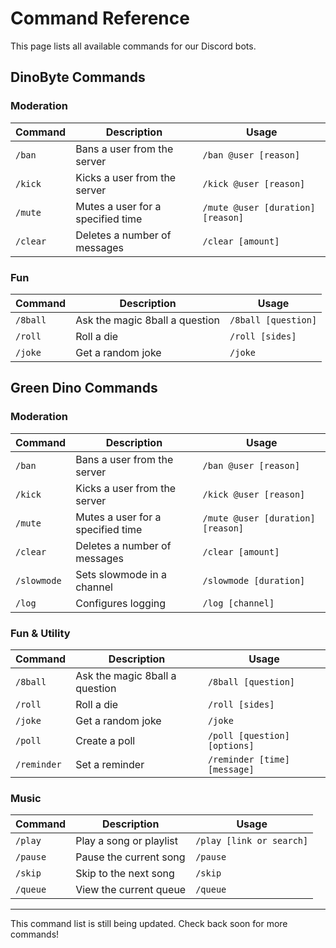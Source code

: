 # Command Reference

This page lists all available commands for our Discord bots.

## DinoByte Commands

### Moderation

| Command | Description | Usage |
|---------|-------------|-------|
| `/ban` | Bans a user from the server | `/ban @user [reason]` |
| `/kick` | Kicks a user from the server | `/kick @user [reason]` |
| `/mute` | Mutes a user for a specified time | `/mute @user [duration] [reason]` |
| `/clear` | Deletes a number of messages | `/clear [amount]` |

### Fun

| Command | Description | Usage |
|---------|-------------|-------|
| `/8ball` | Ask the magic 8ball a question | `/8ball [question]` |
| `/roll` | Roll a die | `/roll [sides]` |
| `/joke` | Get a random joke | `/joke` |

## Green Dino Commands

### Moderation

| Command | Description | Usage |
|---------|-------------|-------|
| `/ban` | Bans a user from the server | `/ban @user [reason]` |
| `/kick` | Kicks a user from the server | `/kick @user [reason]` |
| `/mute` | Mutes a user for a specified time | `/mute @user [duration] [reason]` |
| `/clear` | Deletes a number of messages | `/clear [amount]` |
| `/slowmode` | Sets slowmode in a channel | `/slowmode [duration]` |
| `/log` | Configures logging | `/log [channel]` |

### Fun & Utility

| Command | Description | Usage |
|---------|-------------|-------|
| `/8ball` | Ask the magic 8ball a question | `/8ball [question]` |
| `/roll` | Roll a die | `/roll [sides]` |
| `/joke` | Get a random joke | `/joke` |
| `/poll` | Create a poll | `/poll [question] [options]` |
| `/reminder` | Set a reminder | `/reminder [time] [message]` |

### Music

| Command | Description | Usage |
|---------|-------------|-------|
| `/play` | Play a song or playlist | `/play [link or search]` |
| `/pause` | Pause the current song | `/pause` |
| `/skip` | Skip to the next song | `/skip` |
| `/queue` | View the current queue | `/queue` |

---

This command list is still being updated. Check back soon for more commands!